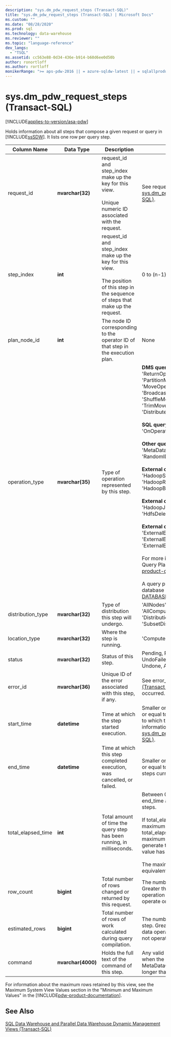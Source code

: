 ```yaml
---
description: "sys.dm_pdw_request_steps (Transact-SQL)"
title: "sys.dm_pdw_request_steps (Transact-SQL) | Microsoft Docs"
ms.custom: ""
ms.date: "08/28/2020"
ms.prod: sql
ms.technology: data-warehouse
ms.reviewer: ""
ms.topic: "language-reference"
dev_langs: 
  - "TSQL"
ms.assetid: cc563e88-0d34-436e-b914-b60d6ee0d50b
author: ronortloff
ms.author: rortloff
monikerRange: ">= aps-pdw-2016 || = azure-sqldw-latest || = sqlallproducts-allversions"
---
```

# sys.dm_pdw_request_steps (Transact-SQL)
[!INCLUDE[applies-to-version/asa-pdw](../../includes/applies-to-version/asa-pdw.md)]

  Holds information about all steps that compose a given request or query in [!INCLUDE[ssSDW](../../includes/sssdw-md.md)]. It lists one row per query step.  
  
|Column Name|Data Type|Description|Range|  
|-----------------|---------------|-----------------|-----------|  
|request_id|**nvarchar(32)**|request_id and step_index make up the key for this view.<br /><br /> Unique numeric ID associated with the request.|See request_id in [sys.dm_pdw_exec_requests &#40;Transact-SQL&#41;](../../relational-databases/system-dynamic-management-views/sys-dm-pdw-exec-requests-transact-sql.md).|  
|step_index|**int**|request_id and step_index make up the key for this view.<br /><br /> The position of this step in the sequence of steps that make up the request.|0 to (n-1) for a request with n steps.|  
|plan_node_id|**int**|The node ID corresponding to the operator ID of that step in the execution plan.|None|  
|operation_type|**nvarchar(35)**|Type of operation represented by this step.|**DMS query plan operations:** 'ReturnOperation', 'PartitionMoveOperation', 'MoveOperation', 'BroadcastMoveOperation', 'ShuffleMoveOperation', 'TrimMoveOperation', 'CopyOperation', 'DistributeReplicatedTableMoveOperation'<br /><br /> **SQL query plan operations:** 'OnOperation', 'RemoteOperation'<br /><br /> **Other query plan operations:** 'MetaDataCreateOperation', 'RandomIDOperation'<br /><br /> **External operations for reads:** 'HadoopShuffleOperation', 'HadoopRoundRobinOperation', 'HadoopBroadcastOperation'<br /><br /> **External operations for MapReduce:** 'HadoopJobOperation', 'HdfsDeleteOperation'<br /><br /> **External operations for writes:** 'ExternalExportDistributedOperation', 'ExternalExportReplicatedOperation', 'ExternalExportControlOperation'<br /><br /> For more information, see "Understanding Query Plans" in the [!INCLUDE[pdw-product-documentation](../../includes/pdw-product-documentation-md.md)]. <br /><br />  A query plan can also be affected by the database settings.  Check [ALTER DATABASE SET options](../../t-sql/statements/alter-database-transact-sql-set-options.md?bc=%252fazure%252fsql-data-warehouse%252fbreadcrumb%252ftoc.json&toc=%252fazure%252fsql-data-warehouse%252ftoc.json&view=azure-sqldw-latest) for details.|  
|distribution_type|**nvarchar(32)**|Type of distribution this step will undergo.|'AllNodes', 'AllDistributions', 'AllComputeNodes', 'ComputeNode', 'Distribution', 'SubsetNodes', 'SubsetDistributions', 'Unspecified'|  
|location_type|**nvarchar(32)**|Where the step is running.|'Compute', 'Control', 'DMS'|  
|status|**nvarchar(32)**|Status of this step.|Pending, Running, Complete, Failed, UndoFailed, PendingCancel, Cancelled, Undone, Aborted|  
|error_id|**nvarchar(36)**|Unique ID of the error associated with this step, if any.|See error_id of [sys.dm_pdw_errors &#40;Transact-SQL&#41;](../../relational-databases/system-dynamic-management-views/sys-dm-pdw-errors-transact-sql.md). NULL if no error occurred.|  
|start_time|**datetime**|Time at which the step started execution.|Smaller or equal to current time and larger or equal to end_compile_time of the query to which this step belongs. For more information on queries, see [sys.dm_pdw_exec_requests &#40;Transact-SQL&#41;](../../relational-databases/system-dynamic-management-views/sys-dm-pdw-exec-requests-transact-sql.md).|  
|end_time|**datetime**|Time at which this step completed execution, was cancelled, or failed.|Smaller or equal to current time and larger or equal to start_time. Set to NULL for steps currently in execution or queued.|  
|total_elapsed_time|**int**|Total amount of time the query step has been running, in milliseconds.|Between 0 and the difference between end_time and start_time. 0 for queued steps.<br /><br /> If total_elapsed_time exceeds the maximum value for an integer, total_elapsed_time will continue to be the maximum value. This condition will generate the warning "The maximum value has been exceeded."<br /><br /> The maximum value in milliseconds is equivalent to 24.8 days.|  
|row_count|**bigint**|Total number of rows changed or returned by this request.|The number of rows affected by the step.  Greater than or equal to zero for data operation steps.  -1 for steps that do not operate on data.|  
|estimated_rows|**bigint**|Total number of rows of work calculated during query compilation.|The number of rows estimated by the step.  Greater than or equal to zero for data operation steps.  -1 for steps that do not operate on data.|  
|command|**nvarchar(4000)**|Holds the full text of the command of this step.|Any valid request string for a step. NULL when the operation is of the type MetaDataCreateOperation. Truncated if longer than 4000 characters.|  
  
 For information about the maximum rows retained by this view, see the Maximum System View Values section in the "Minimum and Maximum Values" in the [!INCLUDE[pdw-product-documentation](../../includes/pdw-product-documentation-md.md)].  
  
## See Also  
 [SQL Data Warehouse and Parallel Data Warehouse Dynamic Management Views &#40;Transact-SQL&#41;](../../relational-databases/system-dynamic-management-views/sql-and-parallel-data-warehouse-dynamic-management-views.md)  
  
